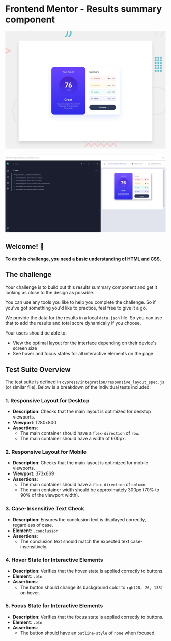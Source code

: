 # Frontend Mentor - Results summary component

![Design preview for the Results summary component coding challenge](./design/desktop-preview.jpg)

![TestCases preview for the Results summary component coding challenge](./allTestCasesPassed/testcases.jpeg)

## Welcome! 👋

**To do this challenge, you need a basic understanding of HTML and CSS.**

## The challenge

Your challenge is to build out this results summary component and get it looking as close to the design as possible.

You can use any tools you like to help you complete the challenge. So if you've got something you'd like to practice, feel free to give it a go.

We provide the data for the results in a local `data.json` file. So you can use that to add the results and total score dynamically if you choose.

Your users should be able to:

- View the optimal layout for the interface depending on their device's screen size
- See hover and focus states for all interactive elements on the page

## Test Suite Overview

The test suite is defined in `cypress/integration/responsive_layout_spec.js` (or similar file). Below is a breakdown of the individual tests included:

### 1. Responsive Layout for Desktop

-   **Description**: Checks that the main layout is optimized for desktop viewports.
-   **Viewport**: 1280x800
-   **Assertions**:
    -   The main container should have a `flex-direction` of `row`.
    -   The main container should have a width of 600px.

### 2. Responsive Layout for Mobile

-   **Description**: Checks that the main layout is optimized for mobile viewports.
-   **Viewport**: 373x669
-   **Assertions**:
    -   The main container should have a `flex-direction` of `column`.
    -   The main container width should be approximately 300px (70% to 90% of the viewport width).

### 3. Case-Insensitive Text Check

-   **Description**: Ensures the conclusion text is displayed correctly, regardless of case.
-   **Element**: `.conclusion`
-   **Assertions**:
    -   The conclusion text should match the expected text case-insensitively.

### 4. Hover State for Interactive Elements

-   **Description**: Verifies that the hover state is applied correctly to buttons.
-   **Element**: `.btn`
-   **Assertions**:
    -   The button should change its background color to `rgb(28, 26, 138)` on hover.

### 5. Focus State for Interactive Elements

-   **Description**: Verifies that the focus state is applied correctly to buttons.
-   **Element**: `.btn`
-   **Assertions**:
    -   The button should have an `outline-style` of `none` when focused.